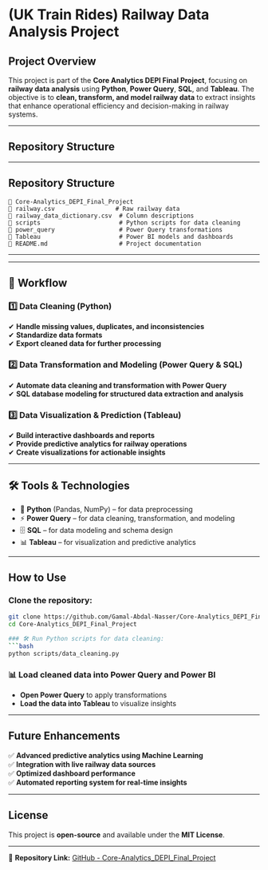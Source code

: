 # **(UK Train Rides) Railway Data Analysis Project**

## **Project Overview**
This project is part of the **Core Analytics DEPI Final Project**, focusing on **railway data analysis** using **Python**, **Power Query**, **SQL**, and **Tableau**. The objective is to **clean, transform, and model railway data** to extract insights that enhance operational efficiency and decision-making in railway systems.

---

## **Repository Structure**

---

## **Repository Structure**
```
📁 Core-Analytics_DEPI_Final_Project
📂 railway.csv                 # Raw railway data
📂 railway_data_dictionary.csv  # Column descriptions
📁 scripts                      # Python scripts for data cleaning
📁 power_query                  # Power Query transformations
📁 Tableau                      # Power BI models and dashboards
📂 README.md                    # Project documentation
```

---


---

## 🔄 **Workflow**
### 1️⃣ Data Cleaning (**Python**)
✔ **Handle missing values, duplicates, and inconsistencies**  
✔ **Standardize data formats**  
✔ **Export cleaned data for further processing**  

### 2️⃣ Data Transformation and Modeling (**Power Query & SQL**)
✔ **Automate data cleaning and transformation with Power Query**  
✔ **SQL database modeling for structured data extraction and analysis**  

### 3️⃣ Data Visualization & Prediction (**Tableau**)
✔ **Build interactive dashboards and reports**  
✔ **Provide predictive analytics for railway operations**  
✔ **Create visualizations for actionable insights**  

---

## 🛠️ **Tools & Technologies**
- 🐍 **Python** (Pandas, NumPy) – for data preprocessing
- ⚡ **Power Query** – for data cleaning, transformation, and modeling
- 🗄️ **SQL** – for data modeling and schema design
- 📊 **Tableau** – for visualization and predictive analytics

---

##  **How to Use**
###  Clone the repository:
```bash
git clone https://github.com/Gamal-Abdal-Nasser/Core-Analytics_DEPI_Final_Project.git
cd Core-Analytics_DEPI_Final_Project

### 🛠️ Run Python scripts for data cleaning:
```bash
python scripts/data_cleaning.py
```
### 📊 Load cleaned data into **Power Query and Power BI**
- **Open Power Query** to apply transformations
- **Load the data into Tableau** to visualize insights

---

## **Future Enhancements**
✅ **Advanced predictive analytics using Machine Learning**  
✅ **Integration with live railway data sources**  
✅ **Optimized dashboard performance**  
✅ **Automated reporting system for real-time insights**  

---

## **License**
This project is **open-source** and available under the **MIT License**.

---

🔗 **Repository Link:** [GitHub - Core-Analytics_DEPI_Final_Project](https://github.com/Gamal-Abdal-Nasser/Core-Analytics_DEPI_Final_Project.git)

